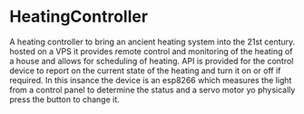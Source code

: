 # HeatingController

A heating controller to bring an ancient heating system into the 21st century. hosted on a VPS it provides remote control and monitoring of the heating of a house and allows for scheduling of heating.
API is provided for the control device to report on the current state of the heating and turn it on or off if required. In this insance the device is an esp8266 which measures the light from a control panel to determine the status and a servo motor yo physically press the button to change it.
